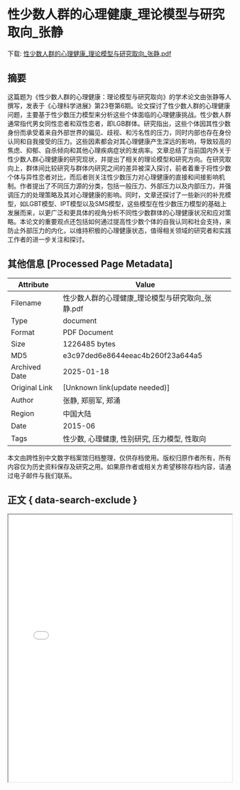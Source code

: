 # 性少数人群的心理健康_理论模型与研究取向_张静

<!-- tcd_download_link -->
下载: <a href="性少数人群的心理健康_理论模型与研究取向_张静.pdf" download>性少数人群的心理健康_理论模型与研究取向_张静.pdf</a>
<!-- tcd_download_link_end -->

## 摘要

<!-- tcd_abstract -->
这篇题为《性少数人群的心理健康：理论模型与研究取向》的学术论文由张静等人撰写，发表于《心理科学进展》第23卷第6期。论文探讨了性少数人群的心理健康问题，主要基于性少数压力模型来分析这些个体面临的心理健康挑战。性少数人群通常指代男女同性恋者和双性恋者，即LGB群体。研究指出，这些个体因其性少数身份而承受着来自外部世界的偏见、歧视、和污名性的压力，同时内部也存在身份认同和自我接受的压力。这些因素都会对其心理健康产生深远的影响，导致较高的焦虑、抑郁、自杀倾向和其他心理疾病症状的发病率。文章总结了当前国内外关于性少数人群心理健康的研究现状，并提出了相关的理论模型和研究方向。在研究取向上，群体间比较研究与群体内研究之间的差异被深入探讨，前者着重于将性少数个体与异性恋者对比，而后者则关注性少数压力对心理健康的直接和间接影响机制。作者提出了不同压力源的分类，包括一般压力、外部压力以及内部压力，并强调压力的处理策略及其对心理健康的影响。同时，文章还探讨了一些新兴的补充模型，如LGBT模型、IPT模型以及SMS模型，这些模型在性少数压力模型的基础上发展而来，以更广泛和更具体的视角分析不同性少数群体的心理健康状况和应对策略。本论文的重要观点还包括如何通过提高性少数个体的自我认同和社会支持，来防止外部压力的内化，以维持积极的心理健康状态，值得相关领域的研究者和实践工作者的进一步关注和探讨。

<!-- tcd_abstract_end -->

## 其他信息 [Processed Page Metadata]

| Attribute       | Value                                  |
|-----------------|----------------------------------------|
| Filename        | 性少数人群的心理健康_理论模型与研究取向_张静.pdf                             |
| Type            | document                                 |
| Format          | PDF Document                               |
| Size            | 1226485 bytes                           |
| MD5             | e3c97ded6e8644eeac4b260f23a644a5                                  |
| Archived Date   | 2025-01-18                             |
| Original Link   | [Unknown link(update needed)]                         |
| Author          | 张静, 郑丽军, 郑涌                               |
| Region          | 中国大陆                               |
| Date            | 2015-06                                 |
| Tags            | 性少数, 心理健康, 性别研究, 压力模型, 性取向                                 |

本文由跨性别中文数字档案馆归档整理，仅供存档使用。版权归原作者所有，所有内容仅为历史资料保存及研究之用。如果原作者或相关方希望移除存档内容，请通过电子邮件与我们联系。

## 正文 { data-search-exclude }

<!-- tcd_main_text -->
<iframe src="../性少数人群的心理健康_理论模型与研究取向_张静.pdf" width="100%" height="600px">
    <p>无法显示PDF，请下载查看。</p>
</iframe>
<!-- tcd_main_text_end -->

